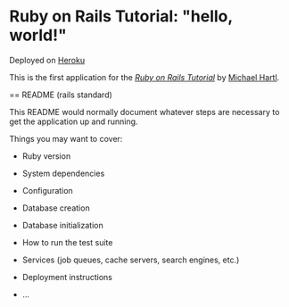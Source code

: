 # Ruby on Rails Tutorial: "hello, world!"

Deployed on [Heroku](https://warm-forest-9126.herokuapp.com/)

This is the first application for the
[*Ruby on Rails Tutorial*](http://www.railstutorial.org/)
by [Michael Hartl](http://www.michaelhartl.com/).

== README (rails standard)

This README would normally document whatever steps are necessary to get the
application up and running.

Things you may want to cover:

* Ruby version

* System dependencies

* Configuration

* Database creation

* Database initialization

* How to run the test suite

* Services (job queues, cache servers, search engines, etc.)

* Deployment instructions

* ...